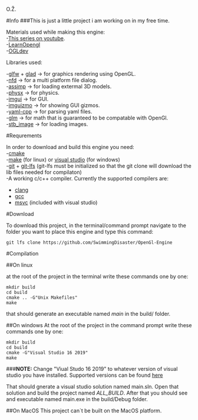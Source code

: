 O.Ž.

#Info
###This is just a little project i am working on in my free time.

Materials used while making this engine:  
-[This series on youtube](https://www.youtube.com/playlist?list=PLlrATfBNZ98dC-V-N3m0Go4deliWHPFwT).  
-[LearnOpengl](https://learnopengl.com/)  
-[OGLdev](https://ogldev.org/)  

Libraries used:

-[glfw](https://www.glfw.org/) + [glad](https://glad.dav1d.de/) -> for graphics rendering using OpenGL.  
-[nfd](https://github.com/btzy/nativefiledialog-extended) -> for a multi platform file dialog.  
-[assimp](https://www.assimp.org/) -> for loading extermal 3D models.  
-[physx](https://developer.nvidia.com/physx-sdk) -> for physics.  
-[imgui](https://github.com/ocornut/imgui) -> for GUI.  
-[imguizmo](https://github.com/CedricGuillemet/ImGuizmo) -> for showing GUI gizmos.  
-[yaml-cpp](https://github.com/jbeder/yaml-cpp) -> for parsing yaml files.  
-[glm](https://github.com/g-truc/glm) -> for math that is guaranteed to be compatable with OpenGl.  
-[stb_image](https://github.com/nothings/stb) -> for loading images.  

#Requrements

In order to download and build this engine you need:  
-[cmake](https://cmake.org/)  
-[make](https://www.gnu.org/software/make/) (for linux) or [visual studio](https://visualstudio.microsoft.com/) (for windows)  
-[git](https://git-scm.com/) + [git-lfs](https://git-lfs.github.com/) (git-lfs must be initialized so that the git clone will download the lib files needed for compilaton)  
-A working c/c++ compiler. Currently the supported compilers are:
- [clang](https://clang.llvm.org/)  
- [gcc](https://gcc.gnu.org/)  
- [msvc](https://en.wikipedia.org/wiki/Microsoft_Visual_C%2B%2B) (included with visual studio)  


#Download

To download this project, in the terminal/command prompt navigate to the folder you want to place this engine and type this command:
```
git lfs clone https://github.com/SwimmingDisaster/OpenGl-Engine
```

#Compilation

##On linux

at the root of the project in the terminal write these commands one by one:
```
mkdir build
cd build
cmake .. -G"Unix Makefiles"
make
```
that should generate an executable named *main* in the build/ folder.

##On windows
At the root of the project in the command prompt write these commands one by one:

```
mkdir build
cd build
cmake -G"Visual Studio 16 2019"
make
``` 
###**NOTE:** Change "Viual Studo 16 2019" to whatever version of visual studio you have installed. Supported versions can be found [here](https://cmake.org/cmake/help/latest/manual/cmake-generators.7.html#visual-studio-generators) 

That should gnerate a visual studio solution named main.sln. Open that solution and build the project named *ALL_BUILD*. After that you should see and executable named main.exe in the build/Debug folder.

##On MacOS
This project can`t be built on the MacOS platform.
